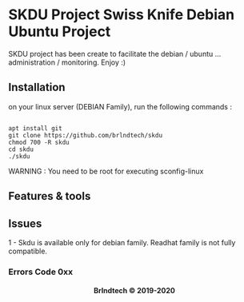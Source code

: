 # SKDU Project Swiss Knife Debian Ubuntu Project 
SKDU project has been create to 
facilitate the debian / ubuntu ... administration / monitoring. Enjoy :) 

## Installation

on your linux server (DEBIAN Family), run the following commands : 

``` 

apt install git
git clone https://github.com/brlndtech/skdu
chmod 700 -R skdu
cd skdu 
./skdu

``` 

WARNING : You need to be root for executing sconfig-linux


## Features & tools 



## Issues 

1 -  Skdu is available only for debian family. Readhat family is not fully compatible. 


### Errors Code 0xx 




#### <center>Brlndtech &copy; 2019-2020</center>

